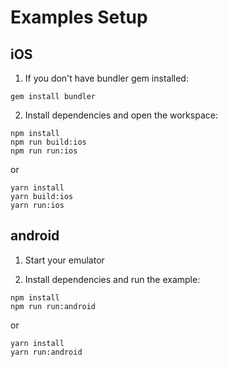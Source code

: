 # Examples Setup

## iOS

1. If you don't have bundler gem installed:

```
gem install bundler
```

2. Install dependencies and open the workspace:

```
npm install
npm run build:ios
npm run run:ios
```

or

```
yarn install
yarn build:ios
yarn run:ios
```

## android

1. Start your emulator

2. Install dependencies and run the example:

```
npm install
npm run run:android
```

or

```
yarn install
yarn run:android
```
